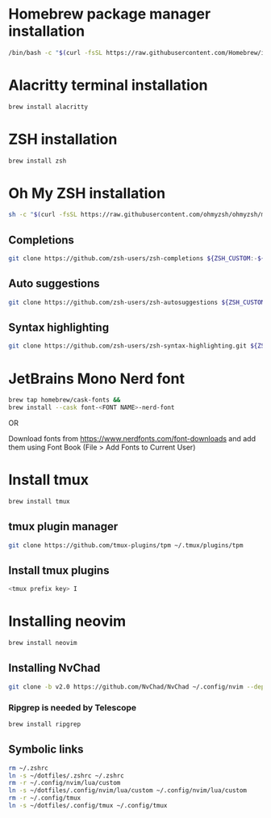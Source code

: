 # Homebrew package manager installation

```bash
/bin/bash -c "$(curl -fsSL https://raw.githubusercontent.com/Homebrew/install/HEAD/install.sh)"
```

# Alacritty terminal installation

```bash
brew install alacritty
```

# ZSH installation

```bash
brew install zsh
```

# Oh My ZSH installation

```bash
sh -c "$(curl -fsSL https://raw.githubusercontent.com/ohmyzsh/ohmyzsh/master/tools/install.sh)"
```

## Completions

```bash
git clone https://github.com/zsh-users/zsh-completions ${ZSH_CUSTOM:-${ZSH:-~/.oh-my-zsh}/custom}/plugins/zsh-completions

```

## Auto suggestions

```bash
git clone https://github.com/zsh-users/zsh-autosuggestions ${ZSH_CUSTOM:-~/.oh-my-zsh/custom}/plugins/zsh-autosuggestions
```

## Syntax highlighting

```bash
git clone https://github.com/zsh-users/zsh-syntax-highlighting.git ${ZSH_CUSTOM:-~/.oh-my-zsh/custom}/plugins/zsh-syntax-highlighting
```

# JetBrains Mono Nerd font

```bash
brew tap homebrew/cask-fonts &&
brew install --cask font-<FONT NAME>-nerd-font
```

OR

Download fonts from https://www.nerdfonts.com/font-downloads and add them using Font Book (File > Add Fonts to Current User)

# Install tmux

```bash
brew install tmux
```

## tmux plugin manager

```bash
git clone https://github.com/tmux-plugins/tpm ~/.tmux/plugins/tpm
```

## Install tmux plugins

```bash
<tmux prefix key> I
```

# Installing neovim

```bash
brew install neovim
```

## Installing NvChad

```bash
git clone -b v2.0 https://github.com/NvChad/NvChad ~/.config/nvim --depth 1
```

### Ripgrep is needed by Telescope

```bash
brew install ripgrep
```

## Symbolic links

```bash
rm ~/.zshrc
ln -s ~/dotfiles/.zshrc ~/.zshrc
rm -r ~/.config/nvim/lua/custom
ln -s ~/dotfiles/.config/nvim/lua/custom ~/.config/nvim/lua/custom
rm -r ~/.config/tmux
ln -s ~/dotfiles/.config/tmux ~/.config/tmux
```
